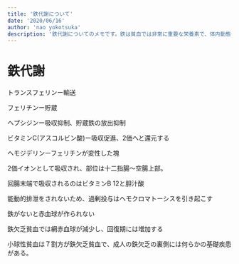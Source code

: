 ```yaml
---
title: '鉄代謝について'
date: '2020/06/16'
author: 'nao yokotsuka'
description: '鉄代謝についてのメモです。鉄は貧血では非常に重要な栄養素で、体内動態や関連するタンパク質まで様々なことが問われます。血症鉄消失時間や赤血球鉄利用率といった指標についても知っておくべきかもしれません。'
---
```


# 鉄代謝

トランスフェリンー輸送

フェリチンー貯蔵

ヘプシジンー吸収抑制、貯蔵鉄の放出抑制

ビタミンC(アスコルビン酸)ー吸収促進、2価へと還元する

ヘモジデリンーフェリチンが変性した塊

2価イオンとして吸収され、部位は十二指腸〜空腸上部。

回腸末端で吸収されるのはビタミンB 12と胆汁酸

能動的排泄をされないため、過剰投与はヘモクロマトーシスを引き起こす

鉄がないと赤血球が作られない

鉄欠乏貧血では網赤血球が減少し、回復期には増加する

小球性貧血は７割方が鉄欠乏貧血で、成人の鉄欠乏の裏側には何らかの基礎疾患がある。

